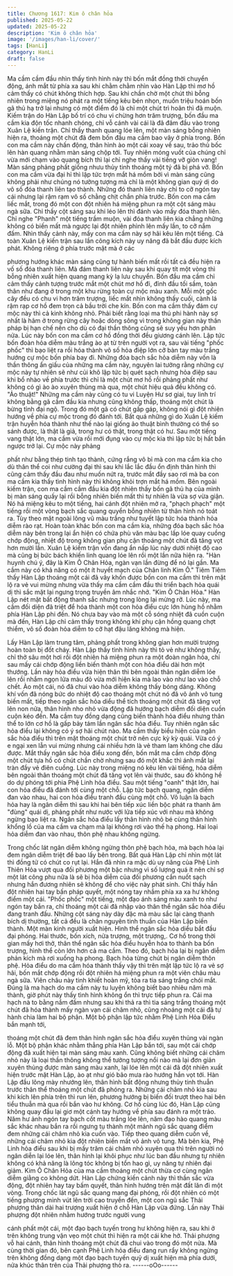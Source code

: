 ```yaml
---
title: Chương 1617: Kim ô chân hỏa
published: 2025-05-22
updated: 2025-05-22
description: 'Kim ô chân hỏa'
image: '/images/han-li/cover/'
tags: [HanLi]
category: HanLi
draft: false
---
```


Ma cầm cầm đầu nhìn thấy tình hình này thì bốn mắt đồng thời
chuyển động, ánh mắt từ phía xa sau khi chằm chằm nhìn vào
Hàn Lập thì mơ hồ cảm thấy có chút không thích hợp. Sau khi
chần chờ một chút thì bỗng nhiên trong miệng nó phát ra một
tiếng kêu bén nhọn, muốn triệu hoán bốn gã thủ hạ trở lại nhưng
có một điểm đó là chỉ một chút trì hoãn thì đã muộn.
Kiếm trận do Hàn Lập bố trí có chu vi chừng hơn trăm trượng,
bốn đầu ma cầm kia độn tốc nhanh chóng, chỉ vỗ cánh vài cái là
đã đâm đầu vào trong Xuân Lệ kiến trận. Chỉ thấy thanh quang
lóe lên, một màn sáng bỗng nhiên hiện ra, thoáng một chút đã
đem bốn đầu ma cầm bao vây ở phía trong. Bốn con ma cầm này
chấn động, thân hình ào một cái xoay về sau, trảo thủ bốc lên hàn
quang nhằm màn sáng chộp tới.
Tuy nhiên móng vuốt của chúng chỉ vừa mới chạm vào quang
bích thì lại chỉ nghe thấy vài tiếng vỡ giòn vang! Màn sáng phảng
phất giống nhưu thủy tinh thoáng một tý đã bị phá vỡ. Bốn con
ma cầm vừa đại hỉ thì lập tức trợn mắt há mồm bởi vì màn sáng
cũng không phải như chúng nó tưởng tượng mà chỉ là một không
gian quỷ dị do vô số đóa thanh liên tạo thành. Những đó thanh
liên này chỉ to cỡ ngón tay cái nhưng lại rậm rạm vô số chằng chịt
chắn phía trước.
Bốn con ma cầm liếc mắt, trong đó một con đột nhiên há miệng
phun ra một cột sáng màu ngà sữa. Chỉ thấy cột sáng sau khi léo
lên thì đánh vào mấy đóa thanh liên. Chỉ nghe "Phanh" một tiếng
trầm muộn, vài đóa thanh liên kia chẳng những không có biến mất
mà ngược lại đột nhiên phình lên mấy lần, to cỡ nắm đấm. Nhìn
thấy cảnh này, mấy con ma cầm này sợ hãi kêu lên một tiếng.
Cả toàn Xuân Lệ kiến trận sau lần công kích này uy năng đã bắt
đầu được kích phát. Không riêng ở phía trước mặt mà ở các

phương hướng khác màn sáng cũng tự hành biến mất rồi tất cả
đều hiện ra vố số đóa thanh liên. Mà đám thanh liên này sau khi
quay tít một vòng thì bỗng nhiên xuất hiện quang mang kỳ lạ lưu
chuyển.
Bốn đầu ma cầm chỉ cảm thấy cảnh tượng trước mắt một chút
mơ hồ đi, đỉnh đầu tối sầm, toàn thân như đang ở trong một khu
rừng toàn cự mộc màu xanh. Mỗi một gốc cây đều có chu vi hơn
trăm trượng, liếc mắt nhìn không thấy cuối, cành lá rậm rạp cơ hồ
đem trọn cả bầu trời che kín. Bốn con ma cầm thấy đám cự mộc
này thì cả kinh không nhỏ.
Phải biết rằng loại ma thú phi hành này sợ nhất là hãm ở trong
rừng cây hoặc dòng sông vì trong không gian này thân pháp bị
hạn chế nên cho dù có đại thần thông cũng sẽ suy yếu hơn phân
nửa. Lúc này bốn con ma cầm cơ hồ đồng thời đều giương cánh
lên. Lập tức bốn đoàn hỏa diễm màu trắng ào ạt từ trên người vọt
ra, sau vài tiếng "phốc phốc" thì bạo liệt ra rồi hóa thành vô số
hỏa điệp lớn cỡ bàn tay màu trắng hướng cự mộc bốn phía bay
đi.
Những đóa bạch sắc hỏa diễm này vốn là thần thông ẩn giấu của
những ma cầm này, nguyên lai tưởng rằng những cự mộc này tự
nhiên sẽ như củi khô lập tức bị quét sạch nhưng hỏa điệp sau khi
bổ nhào về phía trước thì chỉ là một chút mơ hồ rồi phảng phất
như không có gì ào ào xuyên thủng mà qua, một chút hiệu quả
đều không có.
"Ảo thuật!"
Những ma cầm này cũng có tu vi Luyện Hư sơ giai, tuy linh trí
không bằng gã cầm đầu kia nhưng cũng không thấp, thoáng một
chút là bừng tỉnh đại ngộ. Trong đó một gã có chút gấp gáp,
không nói gì đột nhiên hướng về phía cự mộc trong đó đánh tới.
Bất quá những gì do Xuân Lệ kiếm trận huyễn hóa thành như thế
nào lại giống ảo thuật bình thường có thể so sánh được, là thật là
giả, trong hư có thật, trong thật có hư.
Sau một tiếng vang thật lớn, ma cầm vừa rồi mới đụng vào cự
mộc kia thì lập tức bị hất bắn ngược trở lại. Cự mộc này phảng

phất như bằng thép tinh tạo thành, cứng rắng vô bỉ mà con ma
cầm kia cho dù thân thể coi như cường đại thì sau khi lắc lắc đầu
ổn định thân hình thì cũng cảm thấy đầu đau như muốn nứt ra,
trước mắt đầy sao rơi mà ba con ma cầm kia thấy tình hình này
thì không khỏi trợn mắt há mồm.
Bên ngoài kiếm trận, con ma cầm cầm đầu kia đột nhiên thấy bốn
gã thủ hạ của mình bị màn sáng quấy lại rồi bỗng nhiên biến mất
thì tự nhiên là vừa sợ vừa giận. Nó há miệng kêu to một tiếng, hai
cánh đột nhiên mở ra, "phạch phạch" một tiếng rồi một vòng bạch
sắc quang quyển bỗng nhiên từ thân hình nó toát ra. Tùy theo
mặt ngoài lông vũ màu trắng như tuyết lập tức hóa thành hỏa
diễm rào rạt.
Hoàn toàn khác bốn con ma cầm kia, những đóa bạch sắc hỏa
diễm này bên trong lại ẩn hiện có chứa phù văn màu bạc lấp lóe
quay cuồng chớp động, nhiệt độ trong không gian phụ cận thoáng
một chút đã tăng vọt hơn mười lần.
Xuân Lệ kiếm trận vốn đang ẩn nấp lúc này dưới nhiệt độ cao mà
cũng bị bức bách khiến linh quang lóe lên rồi một lần nữa hiện ra.
"Hàn huynh chú ý, đây là Kim Ô Chân Hỏa, ngàn vạn lần đừng để
nó lại gần. Ma cầm này có khả năng có một ít huyết mạch của
Chân linh Kim Ô."
Tiêm Tiêm thấy Hàn Lập thoáng một cái đã vây khốn được bốn
con ma cầm thì trên mặt lộ ra vẻ vui mừng nhưng vừa thấy ma
cầm cầm đầu thi triển bạch hỏa quái dị thì sắc mặt lại ngưng trọng
truyền âm nhắc nhở.
"Kim Ô Chân Hỏa."
Hàn Lập nét mặt bất động thanh sắc nhưng trong lòng lại mừng
rỡ. Lúc này, ma cầm đối diện đã triệt để hóa thành một con hỏa
điểu cực lớn hùng hồ nhằm phía Hàn Lập phi đến.
Nó chưa bay vào mà một cỗ sóng nhiệt đã cuồn cuộn mà đến,
Hàn Lập chỉ cảm thấy trong không khí phụ cận hồng quang chợt
thiểm, vô số đoàn hỏa diễm to cỡ hạt đậu lăng không mà hiện.

Lấy Hàn Lập làm trung tâm, phảng phất trong không gian hơn
mười trượng hoàn toàn bị đốt cháy. Hàn Lập thấy tình hình này
thì tỏ vẻ như không thấy, chỉ thở sâu một hơi rồi đột nhiên há
miệng phun ra một đoàn ngân hỏa, chỉ sau mấy cái chớp động
liền biến thành một con hỏa điểu dài hơn một thướng.
Lần này hỏa điểu vừa hiện thân thì bên ngoài thân ngân diễm lóe
lên rồi nhắm ngọn lửa màu đỏ vừa mới hiện kia mà lao vào như
lao vào chỗ chết. Ào một cái, nó đã chui vào hỏa diễm không thấy
bóng dáng.
Không khí vốn đã nóng bức do nhiệt độ cao thoáng một chút nó
đã vô ảnh vô tung biến mất, tiếp theo ngân sắc hỏa diểu thể tích
thoáng một chút đã tăng vọt lên non nửa, thân hình nho nhỏ vừa
động đã hướng bạch diễm đối diện cuồn cuộn kéo đến.
Ma cầm tuy đồng dạng cũng biến thành hỏa điểu nhưng thân thể
to lớn cơ hồ là gấp bảy tám lần ngân sắc hỏa điểu. Tuy nhiên
ngân sắc hỏa điểu lại không có ý sợ hãi chút nào. Ma cầm thấy
biểu hiện của ngân sắc hỏa điểu thì trên mặt thoáng một chút trở
nên cực kỳ kỳ quái. Vừa có ý e ngại xen lẫn vui mừng nhưng cái
nhiều hơn là vẻ tham lam không che dấu được.
Mắt thấy ngân sắc hỏa điểu xong đến, bốn mắt ma cầm chớp
động một chút tựa hồ có chút chần chờ nhưng sau đó một khắc
thì ánh mắt lại tràn đầy vẻ điên cuồng. Lúc này trong miệng nó
kêu lên vài tiếng, hỏa diễm bên ngoài thân thoáng một chút đã
tăng vọt lên vài thước, sau đó không hề do dự phóng tới phia Phệ
Linh hỏa điểu.
Sau một tiếng "oanh" thật lớn, hai con hỏa điểu đã đánh tới cùng
một chỗ. Lập tức bạch quang, ngân diễm đan vào nhau, hai con
hỏa điểu tranh đấu cùng một chỗ. Vô luận là bạch hỏa hay là
ngân diễm thì sau khi hai bên tiếp xúc liền bộc phát ra thanh âm
"đùng" quái dị, phảng phất như nước với lửa tiếp xúc với nhau mà
không ngừng bạo liệt ra. Ngân sắc hỏa điểu lấy thân hình nhỏ bé
cùng thân hình khổng lồ của ma cầm va chạm mà lại không rơi
vào thế hạ phong.
Hai loại hỏa diễm đan vào nhau, thôn phệ nhau không ngừng.

Trong chốc lát ngân diễm không ngừng thôn phệ bạch hỏa, mà
bạch hỏa lại đem ngân diễm triệt để bao lấy bên trong. Bất quá
Hàn Lập chỉ nhìn một lát thì đồng tử có chút co rụt lại.
Hắn đã nhìn ra mặc dù uy năng của Phệ Linh Thiên Hỏa vượt qua
đối phương một bậc nhưng vì số lượng quá ít nên chỉ sợ một lát
công phu nữa là sẽ bị hỏa diễm của đối phương cắn nuốt sạch
nhưng hắn đương nhiên sẽ không để cho việc này phát sinh.
Chỉ thấy hắn đột nhiên hai tay bấn pháp quyết, một nóng tay
nhắm phía xa xa hư không điểm một cái. "Phốc phốc" một tiếng,
một đạo ánh sáng màu xanh to như ngón tay bắn ra, chỉ thoáng
một cái đã nhập vào thân thể ngân sắc hỏa điểu đang tranh đấu.
Những cột sáng này dày đặc mà màu sắc lại càng thanh bích dị
thường, tất cả đều là chân nguyên tinh thuần của Hàn Lập biến
thành.
Một màn kinh người xuất hiện.
Hình thể ngân sắc hỏa diểu bắt đầu đại phóng. Hai thước, bốn
xích, nửa trượng, một trượng,.
Cơ hồ trong thời gian mấy hơi thở, thân thể ngân sắc hỏa điểu
huyễn hóa to thành ba bốn trượng, hình thể còn lớn hơn cả ma
cầm. Theo đó, bạch hỏa lại bị ngân diễm phản kích mà rơi xuống
hạ phong. Bạch hỏa từng chút bị ngân diễm thôn phệ.
Hỏa điểu do ma cầm hóa thành thấy vậy thì trên mặt lập tức lộ ra
vẻ sợ hãi, bốn mắt chớp động rồi đột nhiên há miệng phun ra một
viên châu màu ngà sữa. Viên châu này tinh khiết hoàn mỹ, tỏa ra
tia sáng trắng chói mắt. Đúng là ma hạch do ma cầm này tu luyện
không biết bao nhiêu năm mà thành, giờ phút này thấy tình hình
không ổn thì trực tiếp phun ra.
Cái ma hạch nà to bằng nắm đấm nhưng sau khi thả ra thì tia
sáng trắng thoáng một chút đã hóa thành mấy ngàn vạn cái châm
nhỏ, cũng nhoáng một cái đã tự hành chia làm hai bộ phận.
Một bộ phận lập tức nhằm Phệ Linh Hỏa Điểu bắn mạnh tới,

thoáng một chút đã đem thân hình ngân sắc hỏa điểu xuyên
thủng vài ngàn lỗ. Một bộ phận khác nhằm thẳng phía Hàn Lập
bắn tới, sau một cái chớp động đã xuất hiện tại màn sáng màu
xanh.
Cũng không biết những cái châm nhỏ này là loại thần thông
không thể tưởng tượng nổi nào mà lại đơn giản xuyên thủng
được màn sáng màu xanh, lại lóe lên một cái đã đột nhiên xuất
hiện trước mặt Hàn Lập, ào ạt như gió bão mưa rào hướng hắn
vọt tới.
Hàn Lập đầu lông mày nhướng lên, thân hình bất động nhưng
thủy tinh thuẫn trước thân thể thoáng một chút đã phóng ra.
Những cái châm nhỏ kia sau khi kích lên phía trên thì run lên,
phương hướng bị biến đối trượt theo hai bên tiểu thuẫn mà qua
rồi bắn vào hư không. Cơ hồ cùng lúc đó, Hàn Lập cũng không
quay đầu lại giơ một cánh tay hướng về phía sau đánh ra một
trảo.
Năm hư ảnh ngón tay bạch cốt màu trắng lóe lên, năm đạo hào
quang màu sắc khác nhau bắn ra rồi ngưng tụ thành một mảnh
ngũ sắc quang điểm đem những cái châm nhỏ kia cuốn vào. Tiếp
theo quang diễm cuốn về, những cái châm nhỏ kia đột nhiên biến
mất vô ảnh vô tung.
Mà bên kia, Phệ Linh hỏa điểu sau khi bị mấy trăm cái châm nhỏ
xuyên qua thì trên người nó ngân diễn lại lóe lên, thân hình lại
khôi phục như lúc ban đầu nhưng tự nhiên không có khả năng là
lông tóc không bị tổn hao gì, uy năng tự nhiên đại giảm. Kim Ô
Chân Hỏa cùa ma cầm thoáng một chút thừa cơ cùng ngân diễm
giằng co không dứt.
Hàn Lập chứng kiến cảnh này thì thần sắc vừa động, đột nhiên
hay tay bấm quyết, thân hình hướng trên mặt đất lăn đi một vòng.
Trong chốc lát ngũ sắc quang mang đại phóng, rồi đột nhiên có
một tiếng phượng minh vút lên trời cao truyền đến, một con ngũ
sắc Thải phượng thân dài hai trượng xuất hiện ở chỗ Hàn Lập
vừa đứng.
Lần này Thải phượng đột nhiên nhằm hướng trước người vung

cánh phất một cái, một đạo bạch tuyến trong hư không hiện ra,
sau khi ở trên không trung vặn vẹo một chút thì hiện ra một cái
khe hở. Thải phượng vỗ hai cánh, thân hình thoáng một chút đã
chui vào trong đó một nửa. Mà cùng thời gian đó, bên cạnh Phệ
Linh hỏa điểu đang run rẩy không ngừng trên không đồng dạng
một đạo bạch tuyến quỷ dị xuất hiện mà phía dưới, nửa khúc thân
trên của Thải phượng thò ra.
------oOo------

